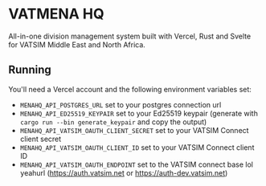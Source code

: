 # VATMENA HQ

All-in-one division management system built with Vercel, Rust and Svelte for VATSIM Middle East and North Africa.

## Running

You'll need a Vercel account and the following environment variables set:

- `MENAHQ_API_POSTGRES_URL` set to your postgres connection url
- `MENAHQ_API_ED25519_KEYPAIR` set to your Ed25519 keypair (generate with `cargo run --bin generate_keypair` and copy the output)
- `MENAHQ_API_VATSIM_OAUTH_CLIENT_SECRET` set to your VATSIM Connect client secret
- `MENAHQ_API_VATSIM_OAUTH_CLIENT_ID` set to your VATSIM Connect client ID
- `MENAHQ_API_VATSIM_OAUTH_ENDPOINT` set to the VATSIM connect base lol yeahurl (https://auth.vatsim.net or https://auth-dev.vatsim.net)
